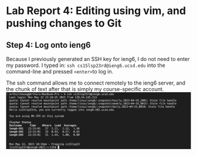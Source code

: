 # Lab Report 4: Editing using vim, and pushing changes to Git
## Step 4: Log onto ieng6
Because I previously generated an SSH key for ieng6, I do not need to enter my password. 
I typed in: `ssh cs15lsp23rd@ieng6.ucsd.edu` into the command-line and pressed `<enter>`to log in. 

The ssh command allows me to connect remotely to the ieng6 server, and the chunk of text after that is simply my course-specific account.
![Image](step4.png)

